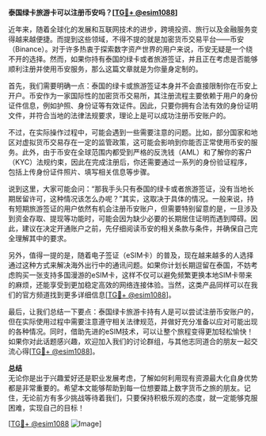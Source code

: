 **泰国绿卡旅游卡可以注册币安吗？[[TG💪+ @esim1088](https://t.me/s/esim1088)]**

近年来，随着全球化的发展和互联网技术的进步，跨境投资、旅行以及金融服务变得越来越便捷。而提到这些领域，不得不提的就是加密货币交易平台——币安（Binance）。对于许多热衷于探索数字资产世界的用户来说，币安无疑是一个绕不开的选择。然而，如果你持有泰国的绿卡或者旅游签证，并且正在考虑是否能够顺利注册并使用币安服务，那么这篇文章就是为你量身定制的。

首先，我们需要明确一点：泰国的绿卡或旅游签证本身并不会直接限制你在币安上开户。币安作为一家国际性的加密货币交易所，其注册流程主要依赖于用户的身份证件信息，例如护照、身份证等有效证件。因此，只要你拥有合法有效的身份证明文件，并符合当地的法律法规要求，理论上是可以成功注册币安账户的。

不过，在实际操作过程中，可能会遇到一些需要注意的问题。比如，部分国家和地区对虚拟货币交易存在一定的监管政策，这可能会影响到你能否正常使用币安的服务。此外，由于币安在全球范围内都受到严格的反洗钱（AML）和了解你的客户（KYC）法规约束，因此在完成注册后，你还需要通过一系列的身份验证程序，包括上传身份证件照片、填写相关信息等步骤。

说到这里，大家可能会问：“那我手头只有泰国的绿卡或者旅游签证，没有当地长期居留许可，这种情况该怎么办呢？”其实，这取决于具体的情况。一般来说，持有短期旅游签证的用户依然有机会注册币安账户，但需要特别留意的是，一旦涉及到资金存取、提现等功能时，可能会因为缺少必要的长期居住证明而遇到障碍。因此，建议在决定开通账户之前，先仔细阅读币安的相关条款与条件，并确保自己完全理解其中的要求。

另外，值得一提的是，随着电子签证（eSIM卡）的普及，现在越来越多的人选择通过这种方式来解决海外出行中的通讯问题。如果你计划长期逗留在泰国，不妨考虑购买一张支持多国漫游的eSIM卡，这样不仅可以避免频繁更换本地SIM卡带来的麻烦，还能享受到更加稳定高效的网络连接体验。当然，这类产品同样可以在我们的官方频道找到更多详细信息[[TG💪+ @esim1088](https://t.me/s/esim1088)]。

最后，让我们总结一下要点：泰国绿卡旅游卡持有人是可以尝试注册币安账户的，但在实际使用过程中需要注意遵守相关法律规范，并做好充分准备以应对可能出现的各种情况。同时，借助先进的eSIM技术，可以让整个旅程变得更加轻松愉快！如果你对此话题感兴趣，欢迎加入我们的讨论群组，与其他志同道合的朋友一起交流心得[[TG💪+ @esim1088](https://t.me/s/esim1088)]。

**总结**  
无论你是出于兴趣爱好还是职业发展考虑，了解如何利用现有资源最大化自身优势都是非常重要的。希望本文能够帮助到每一位想要踏上数字货币之旅的朋友。记住，无论前方有多少挑战等待着我们，只要保持积极乐观的态度，就一定能够克服困难，实现自己的目标！

[[TG💪+ @esim1088](https://t.me/s/esim1088) ![Image](https://i.postimg.cc/4NQfJmqS/Snipaste-2025-05-13-00-14-12.png)]